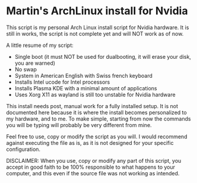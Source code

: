 # Martin's ArchLinux install for Nvidia

This script is my personal Arch Linux install script for Nvidia hardware.
It is still in works, the script is not complete yet and will NOT work as of now.

A little resume of my script:

- Single boot (it must NOT be used for dualbooting, it will erase your disk, you are warned)
- No swap
- System in American English with Swiss french keyboard
- Installs Intel ucode for Intel processors
- Installs Plasma KDE with a minimal amount of applications
- Uses Xorg X11 as wayland is still too unstable for Nvidia hardware

This install needs post, manual work for a fully installed setup.
It is not documented here because it is where the install becomes personalized to my hardware, and to me. 
To make simple, starting from now the commands you will be typing will probably be very different from mine.

Feel free to use, copy or modify the script as you will.
I would recommend against executing the file as is, as it is not designed for your specific configuration.

DISCLAIMER:
When you use, copy or modify any part of this script, you accept in good faith to be 100% responsible to what happens to your computer, and this even if the source file was not working as intended.
